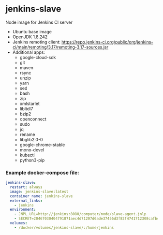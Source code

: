 # jenkins-slave

Node image for Jenkins CI server

* Ubuntu base image
* OpenJDK 1.8.242
* Jenkins remoting client: https://repo.jenkins-ci.org/public/org/jenkins-ci/main/remoting/3.17/remoting-3.17-sources.jar
* Additional apps:
    * google-cloud-sdk
    * git
    * maven
    * rsync
    * unzip
    * yarn
    * sed
    * bash
    * zip
    * xmlstarlet
    * libltdl7
    * bzip2
    * openconnect
    * sudo
    * jq
    * rename
    * libglib2.0-0
    * google-chrome-stable
    * mono-devel
    * kubectl
    * python3-pip 

### Example docker-compose file:
```yaml
jenkins-slave:
  restart: always
  image: jenkins-slave:latest
  container_name: jenkins-slave
  external_links:
    - jenkins
  environment:
    - JNPL_URL=http://jenkins:8080/computer/node/slave-agent.jnlp
    - SECRET=20467030404791871aec4d71207d6ade37456d3f82f4741712308cafbc6506de
  volumes:
    - /docker/volumes/jenkins-slave/:/home/jenkins
```